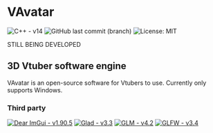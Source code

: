 # VAvatar
![C++ - v14](https://img.shields.io/badge/C++_v14-00599C?logo=Cplusplus)
![GitHub last commit (branch)](https://img.shields.io/github/last-commit/TxbiG/VAvatar?color=578B34)
![License: MIT](https://img.shields.io/badge/License-MIT-578B34)

STILL BEING DEVELOPED

## 3D Vtuber software engine
VAvatar is an open-source software for Vtubers to use.
Currently only supports Windows.

### Third party
[![Dear ImGui - v1.90.5](https://img.shields.io/badge/Dear_ImGui_v1.90.5-1BB76E)](https://github.com/ocornut/imgui)
[![Glad - v3.3](https://img.shields.io/badge/Glad_v3.3-5586A4)](https://glad.dav1d.de/)
[![GLM - v4.2](https://img.shields.io/badge/GLM_v4.2-CA6201)](https://github.com/g-truc/glm)
[![GLFW - v3.4](https://img.shields.io/badge/GLFW_v3.4-CA6201)](https://www.glfw.org/)
